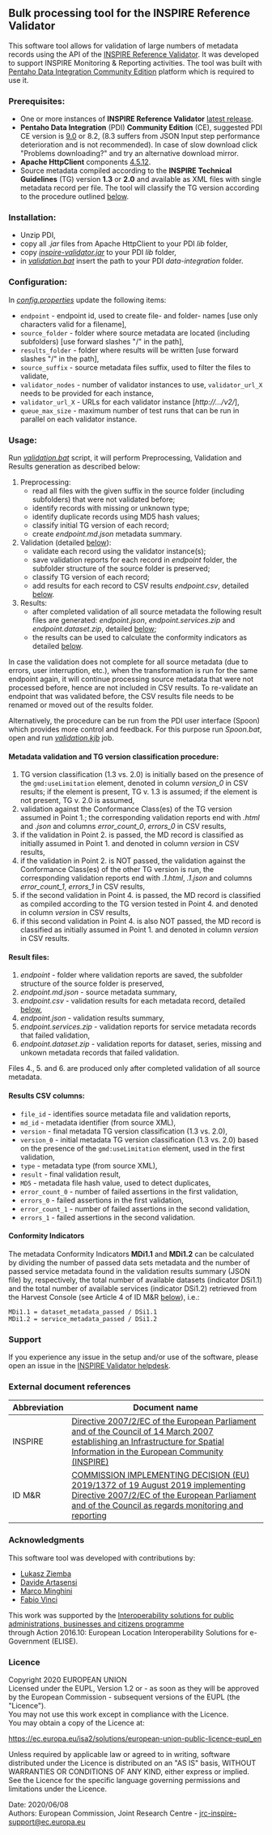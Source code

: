 ## Bulk processing tool for the INSPIRE Reference Validator
This software tool allows for validation of large numbers of metadata records using the API of the [INSPIRE Reference Validator](https://inspire.ec.europa.eu/validator/about/). It was developed to support INSPIRE Monitoring & Reporting activities. The tool was built with [Pentaho Data Integration Community Edition](https://community.hitachivantara.com/s/article/data-integration-kettle) platform which is required to use it.

### Prerequisites:
- One or more instances of **INSPIRE Reference Validator** [latest release](https://github.com/inspire-eu-validation/community/releases/latest).
- **Pentaho Data Integration** (PDI) **Community Edition** (CE), suggested PDI CE version is [9.0](https://sourceforge.net/projects/pentaho/files/Pentaho%209.0/client-tools/pdi-ce-9.0.0.0-423.zip/download) or 8.2, (8.3 suffers from JSON Input step performance deterioration and is not recommended). In case of slow download click "Problems downloading?" and try an alternative download mirror.
- **Apache HttpClient** components [4.5.12](https://downloads.apache.org/httpcomponents/httpclient/binary/httpcomponents-client-4.5.12-bin.zip).
- Source metadata compiled according to the **INSPIRE Technical Guidelines** (TG) version **1.3** or **2.0** and available as XML files with single metadata record per file. The tool will classify the TG version according to the procedure outlined [below](#metadata-tg-version-classification-procedure). 

### Installation:
- Unzip PDI,
- copy all *.jar* files from Apache HttpClient to your PDI *lib* folder,
- copy [*inspire-validator.jar*](inspire-validator.jar) to your PDI *lib* folder,
- in [*validation.bat*](validation.bat) insert the path to your PDI *data-integration* folder.

### Configuration:
In [*config.properties*](pdi/config.properties) update the following items:
- `endpoint` - endpoint id, used to create file- and folder- names [use only characters valid for a filename],
- `source_folder` - folder where source metadata are located (including subfolders) [use forward slashes "/" in the path],
- `results_folder` - folder where results will be written [use forward slashes "/" in the path],
- `source_suffix` - source metadata files suffix, used to filter the files to validate,
- `validator_nodes` - number of validator instances to use, `validator_url_X` needs to be provided for each instance,
- `validator_url_X` - URLs for each validator instance [*http://.../v2/*],
- `queue_max_size` - maximum number of test runs that can be run in parallel on each validator instance.

### Usage:
Run [*validation.bat*](validation.bat) script, it will perform Preprocessing, Validation and Results generation as described below:
1. Preprocessing:
   - read all files with the given suffix in the source folder (including subfolders) that were not validated before;
   - identify records with missing or unknown type;
   - identify duplicate records using MD5 hash values;
   - classify initial TG version of each record; 
   - create *endpoint.md.json* metadata summary.
2. Validation (detailed [below](#metadata-validation-and-tg-version-classification-procedure)):
   - validate each record using the validator instance(s);
   - save validation reports for each record in *endpoint* folder, the subfolder structure of the source folder is preserved;
   - classify TG version of each record;
   - add results for each record to CSV results *endpoint.csv*, detailed [below](#results-csv-columns).
3. Results:
   - after completed validation of all source metadata the following result files are generated: *endpoint.json*, *endpoint.services.zip* and *endpoint.dataset.zip*, detailed [below](#result-files);
   - the results can be used to calculate the conformity indicators as detailed [below](#conformity-indicators).

In case the validation does not complete for all source metadata (due to errors, user interruption, etc.), when the transformation is run for the same endpoint again, it will continue processing source metadata that were not processed before, hence are not included in CSV results. To re-validate an endpoint that was validated before, the CSV results file needs to be renamed or moved out of the results folder.  

Alternatively, the procedure can be run from the PDI user interface (Spoon) which provides more control and feedback. For this purpose run *Spoon.bat*, open and run [*validation.kjb*](pdi/validation.kjb) job.

#### Metadata validation and TG version classification procedure:
1. TG version classification (1.3 vs. 2.0) is initially based on the presence of the `gmd:useLimitation` element, denoted in column *version_0* in CSV results; if the element is present, TG v. 1.3 is assumed; if the element is not present, TG v. 2.0 is assumed,
2. validation against the Conformance Class(es) of the TG version assumed in Point 1.; the corresponding validation reports end with *.html* and *.json* and columns *error_count_0*, *errors_0* in CSV results,
3. if the validation in Point 2. is passed, the MD record is classified as initially assumed  in Point 1. and denoted in column *version* in CSV results,
4. if the validation in Point 2. is NOT passed, the validation against the Conformance Class(es) of the other TG version is run, the corresponding validation reports end with *.1.html*, *.1.json* and columns *error_count_1*, *errors_1* in CSV results,
5. if the second validation in Point 4. is passed, the MD record is classified as compiled according to the TG version tested in Point 4. and denoted in column *version* in CSV results,
6. if this second validation in Point 4. is also NOT passed, the MD record is classified as initially assumed in Point 1. and denoted in column *version* in CSV results.

#### Result files:
1. *endpoint* - folder where validation reports are saved, the subfolder structure of the source folder is preserved,
2. *endpoint.md.json* - source metadata summary,
3. *endpoint.csv* - validation results for each metadata record, detailed [below](#results-csv-columns),
4. *endpoint.json* - validation results summary,
5. *endpoint.services.zip* - validation reports for service metadata records that failed validation,
6. *endpoint.dataset.zip* - validation reports for dataset, series, missing and unkown metadata records that failed validation.

Files 4., 5. and 6. are produced only after completed validation of all source metadata.

#### Results CSV columns:
- `file_id` - identifies source metadata file and validation reports,
- `md_id` - metadata identifier (from source XML),
- `version` - final metadata TG version classification (1.3 vs. 2.0),
- `version_0` - initial metadata TG version classification (1.3 vs. 2.0) based on the presence of the `gmd:useLimitation` element, used in the first validation,
- `type` - metadata type (from source XML),
- `result` - final validation result,
- `MD5` - metadata file hash value, used to detect duplicates,
- `error_count_0` - number of failed assertions in the first validation,
- `errors_0` - failed assertions in the first validation,
- `error_count_1` - number of failed assertions in the second validation,
- `errors_1` - failed assertions in the second validation.

#### Conformity Indicators
The metadata Conformity Indicators **MDi1.1** and **MDi1.2** can be calculated by dividing the number of passed data sets metadata and the number of passed service metadata found in the validation results summary (JSON file) by, respectively, the total number of available datasets (indicator DSi1.1) and the total number of available services (indicator DSi1.2) retrieved from the Harvest Console (see Article 4 of ID M&R [below](#external-document-references)), i.e.:
```
MDi1.1 = dataset_metadata_passed / DSi1.1
MDi1.2 = service_metadata_passed / DSi1.2
```

### Support
If you experience any issue in the setup and/or use of the software, please open an issue in the [INSPIRE Validator helpdesk](https://github.com/inspire-eu-validation/community/issues/new/choose).

### External document references

| Abbreviation | Document name                       |
| ------------ | ----------------------------------- |
| INSPIRE | [Directive 2007/2/EC of the European Parliament and of the Council of 14 March 2007 establishing an Infrastructure for Spatial Information in the European Community (INSPIRE)](http://eur-lex.europa.eu/legal-content/EN/TXT/PDF/?uri=CELEX:32007L0002&from=EN) |
| ID M&R | [COMMISSION IMPLEMENTING DECISION (EU) 2019/1372 of 19 August 2019 implementing Directive  2007/2/EC of  the  European Parliament and  of  the  Council as  regards monitoring and reporting](https://eur-lex.europa.eu/legal-content/EN/TXT/PDF/?uri=CELEX:32019D1372&from=EN) |

### Acknowledgments
This software tool was developed with contributions by:
- [Lukasz Ziemba](https://github.com/ukiz)
- [Davide Artasensi](https://github.com/dartasensi)
- [Marco Minghini](https://github.com/MarcoMinghini)
- [Fabio Vinci](https://github.com/fabiovin)

This work was supported by the [Interoperability solutions for public administrations, businesses and citizens programme](http://ec.europa.eu/isa2)  
through Action 2016.10: European Location Interoperability Solutions for e-Government (ELISE).

### Licence
Copyright 2020 EUROPEAN UNION  
Licensed under the EUPL, Version 1.2 or - as soon as they will be approved by the European Commission - subsequent versions of the EUPL (the "Licence").  
You may not use this work except in compliance with the Licence.  
You may obtain a copy of the Licence at:

https://ec.europa.eu/isa2/solutions/european-union-public-licence-eupl_en

Unless required by applicable law or agreed to in writing, software distributed under the Licence is distributed on an "AS IS" basis, WITHOUT WARRANTIES OR CONDITIONS OF ANY KIND, either express or implied.  
See the Licence for the specific language governing permissions and limitations under the Licence.

Date: 2020/06/08  
Authors: European Commission, Joint Research Centre - jrc-inspire-support@ec.europa.eu
